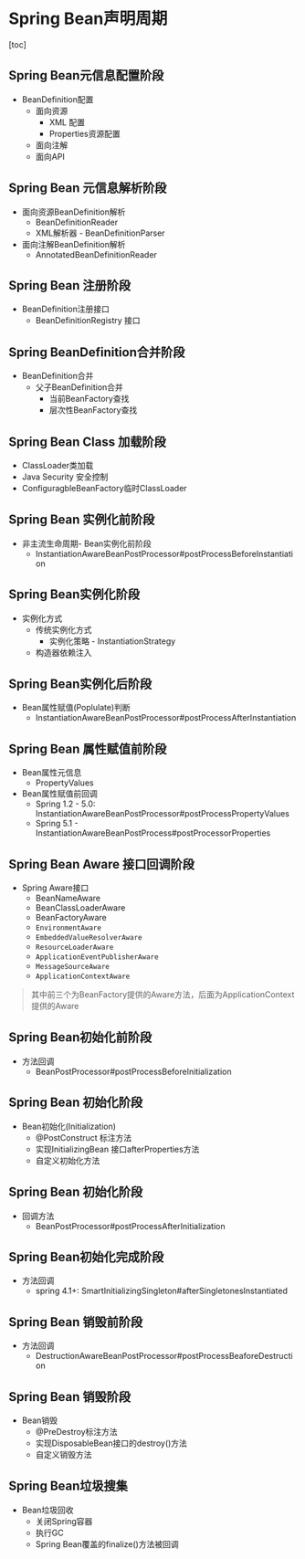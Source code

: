 # Spring Bean声明周期

[toc]

## Spring Bean元信息配置阶段

- BeanDefinition配置
  - 面向资源
    - XML 配置
    - Properties资源配置
  - 面向注解
  - 面向API

## Spring Bean 元信息解析阶段

- 面向资源BeanDefinition解析
  - BeanDefinitionReader
  - XML解析器 - BeanDefinitionParser
- 面向注解BeanDefinition解析
  - AnnotatedBeanDefinitionReader

## Spring Bean 注册阶段

- BeanDefinition注册接口
  - BeanDefinitionRegistry 接口

## Spring BeanDefinition合并阶段

- BeanDefinition合并
  - 父子BeanDefinition合并
    - 当前BeanFactory查找
    - 层次性BeanFactory查找

## Spring Bean Class 加载阶段

- ClassLoader类加载
- Java Security 安全控制
- ConfiguragbleBeanFactory临时ClassLoader

## Spring Bean 实例化前阶段

- 非主流生命周期- Bean实例化前阶段
  - InstantiationAwareBeanPostProcessor#postProcessBeforeInstantiation

## Spring Bean实例化阶段

- 实例化方式
  - 传统实例化方式
    - 实例化策略 - InstantiationStrategy
  - 构造器依赖注入

## Spring Bean实例化后阶段

- Bean属性赋值(Poplulate)判断
  - InstantiationAwareBeanPostProcessor#postProcessAfterInstantiation

## Spring Bean 属性赋值前阶段

- Bean属性元信息
  - PropertyValues
- Bean属性赋值前回调
  - Spring 1.2 - 5.0: InstantiationAwareBeanPostProcessor#postProcessPropertyValues
  - Spring 5.1 - InstantiationAwareBeanPostProcess#postProcessorProperties

## Spring Bean Aware 接口回调阶段

- Spring Aware接口
  - BeanNameAware
  - BeanClassLoaderAware
  - BeanFactoryAware
  - `EnvironmentAware`
  - `EmbeddedValueResolverAware`
  - `ResourceLoaderAware`
  - `ApplicationEventPublisherAware`
  - `MessageSourceAware`
  - `ApplicationContextAware`

> 其中前三个为BeanFactory提供的Aware方法，后面为ApplicationContext提供的Aware

## Spring Bean初始化前阶段

- 方法回调
  - BeanPostProcessor#postProcessBeforeInitialization

## Spring Bean 初始化阶段

- Bean初始化(Initialization)
  - @PostConstruct 标注方法
  - 实现InitializingBean 接口afterProperties方法
  - 自定义初始化方法

## Spring Bean 初始化阶段

- 回调方法
  - BeanPostProcessor#postProcessAfterInitialization

## Spring Bean初始化完成阶段

- 方法回调
  - spring 4.1+: SmartInitializingSingleton#afterSingletonesInstantiated

## Spring Bean 销毁前阶段

- 方法回调
  - DestructionAwareBeanPostProcessor#postProcessBeaforeDestruction

## Spring Bean 销毁阶段

- Bean销毁
  - @PreDestroy标注方法
  - 实现DisposableBean接口的destroy()方法
  - 自定义销毁方法

## Spring Bean垃圾搜集

- Bean垃圾回收
  - 关闭Spring容器
  - 执行GC
  - Spring Bean覆盖的finalize()方法被回调